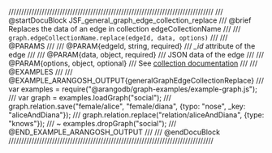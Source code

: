 ////////////////////////////////////////////////////////////////////////////////
/// @startDocuBlock JSF_general_graph_edge_collection_replace
/// @brief Replaces the data of an edge in collection edgeCollectionName
///
/// `graph.edgeCollectionName.replace(edgeId, data, options)`
///
/// @PARAMS
///
/// @PARAM{edgeId, string, required}
/// *_id* attribute of the edge
///
/// @PARAM{data, object, required}
/// JSON data of the edge
///
/// @PARAM{options, object, optional}
/// See [collection documentation](../Documents/DocumentMethods.md)
///
/// @EXAMPLES
///
/// @EXAMPLE_ARANGOSH_OUTPUT{generalGraphEdgeCollectionReplace}
///   var examples = require("@arangodb/graph-examples/example-graph.js");
///   var graph = examples.loadGraph("social");
///   graph.relation.save("female/alice", "female/diana", {typo: "nose", _key: "aliceAndDiana"});
///   graph.relation.replace("relation/aliceAndDiana", {type: "knows"});
/// ~ examples.dropGraph("social");
/// @END_EXAMPLE_ARANGOSH_OUTPUT
///
/// @endDocuBlock
////////////////////////////////////////////////////////////////////////////////